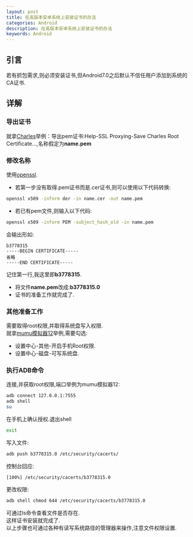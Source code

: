 ```yaml
---
layout: post
title: 在高版本安卓系统上安装证书的办法
categories: Android
description: 在高版本安卓系统上安装证书的办法
keywords: Android
---
```


## 引言
若有抓包需求,则必须安装证书,但Android7.0之后默认不信任用户添加到系统的CA证书.  


## 详解  
### 导出证书  
就拿[Charles](https://www.charlesproxy.com/)举例：导出pem证书:Help-SSL Proxying-Save Charles Root Certificate...,名称假定为**name.pem**  
  
### 修改名称  
使用[openssl](https://slproweb.com/products/Win32OpenSSL.html).  
* 若第一步没有取得.pem证书而是.cer证书,则可以使用以下代码转换:  
```Bash
openssl x509 -inform der -in name.cer -out name.pem
```
* 若已有pem文件,则输入以下代码:  
```Bash
openssl x509 -inform PEM -subject_hash_old -in name.pem
```
会输出形如:  
```
b3778315
-----BEGIN CERTIFICATE-----
省略
-----END CERTIFICATE-----
```
记住第一行,我这里即**b3778315**.
* 将文件**name.pem**改成:**b3778315.0**  
* 证书的准备工作就完成了.  
  
### 其他准备工作  
需要取得root权限,并取得系统盘写入权限.  
就拿[mumu模拟器12](https://mumu.163.com/update/)举例,需要勾选:  
* 设置中心-其他-开启手机Root权限.  
* 设置中心-磁盘-可写系统盘.  
  
### 执行ADB命令  
连接,并获取root权限,端口举例为mumu模拟器12:  
```Bash
adb connect 127.0.0.1:7555
adb shell
su
```
在手机上确认授权.退出shell  
```Bash
exit
```
写入文件:  
```Bash
adb push b3778315.0 /etc/security/cacerts/
```
控制台回应:  
```
[100%] /etc/security/cacerts/b3778315.0
```
更改权限:  
```Bash
adb shell chmod 644 /etc/security/cacerts/b3778315.0
```
可通过ls命令查看文件是否存在.  
这样证书安装就完成了.  
以上步骤也可通过各种有读写系统路径的管理器来操作,注意文件权限设置.  
